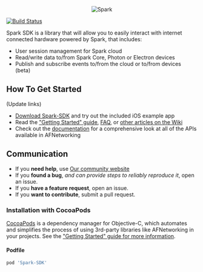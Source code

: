 <p align="center" >
<img src="https://s3.amazonaws.com/spark-website/spark.png" alt="Spark" title="Spark">
</p>

[![Build Status](https://travis-ci.org/AFNetworking/AFNetworking.svg)](https://travis-ci.org/Spark-SDK/Spark-SDK)

Spark SDK is a library that will allow you to easily interact with internet connected hardware powered by Spark, that includes:
- User session management for Spark cloud
- Read/write data to/from Spark Core, Photon or Electron devices
- Publish and subscribe events to/from the cloud or to/from devices (beta)

## How To Get Started

(Update links)
- [Download Spark-SDK](https://github.com/AFNetworking/AFNetworking/archive/master.zip) and try out the included iOS example app
- Read the ["Getting Started" guide](https://github.com/AFNetworking/AFNetworking/wiki/Getting-Started-with-AFNetworking), [FAQ](https://github.com/AFNetworking/AFNetworking/wiki/AFNetworking-FAQ), or [other articles on the Wiki](https://github.com/AFNetworking/AFNetworking/wiki)
- Check out the [documentation](http://cocoadocs.org/docsets/AFNetworking/) for a comprehensive look at all of the APIs available in AFNetworking

## Communication

- If you **need help**, use [Our community website](http://comuunity.spark.io)
- If you **found a bug**, _and can provide steps to reliably reproduce it_, open an issue.
- If you **have a feature request**, open an issue.
- If you **want to contribute**, submit a pull request.

### Installation with CocoaPods

[CocoaPods](http://cocoapods.org) is a dependency manager for Objective-C, which automates and simplifies the process of using 3rd-party libraries like AFNetworking in your projects. See the ["Getting Started" guide for more information](https://github.com/AFNetworking/AFNetworking/wiki/Getting-Started-with-AFNetworking).

#### Podfile

```ruby
pod 'Spark-SDK'
```

